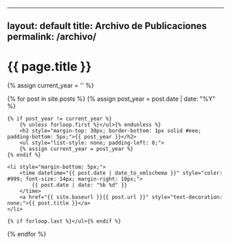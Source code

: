 
---
layout: default
title: Archivo de Publicaciones
permalink: /archivo/
---

<div class="archive-header">
    <h1 class="page-title">{{ page.title }}</h1>
</div>

{% assign current_year = '' %}

{% for post in site.posts %}
    {% assign post_year = post.date | date: "%Y" %}
    
    {% if post_year != current_year %}
        {% unless forloop.first %}</ul>{% endunless %}
        <h2 style="margin-top: 30px; border-bottom: 1px solid #eee; padding-bottom: 5px;">{{ post_year }}</h2>
        <ul style="list-style: none; padding-left: 0;">
        {% assign current_year = post_year %}
    {% endif %}

    <li style="margin-bottom: 5px;">
        <time datetime="{{ post.date | date_to_xmlschema }}" style="color: #999; font-size: 14px; margin-right: 10px;">
            {{ post.date | date: "%b %d" }}
        </time>
        <a href="{{ site.baseurl }}{{ post.url }}" style="text-decoration: none;">{{ post.title }}</a>
    </li>
    
    {% if forloop.last %}</ul>{% endif %}
{% endfor %}
